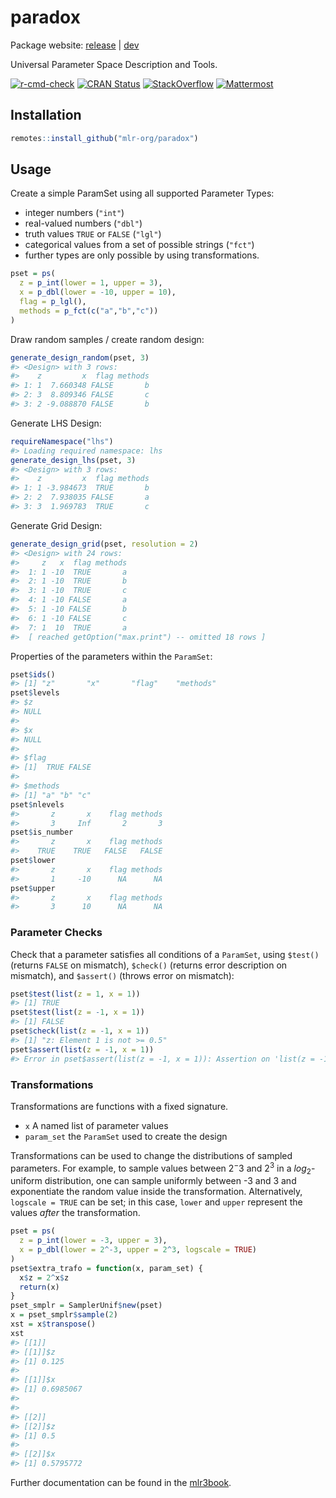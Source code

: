# paradox

Package website: [release](https://paradox.mlr-org.com/) | [dev](https://paradox.mlr-org.com/dev/)

Universal Parameter Space Description and Tools.

<!-- badges: start -->
[![r-cmd-check](https://github.com/mlr-org/paradox/actions/workflows/r-cmd-check.yml/badge.svg)](https://github.com/mlr-org/paradox/actions/workflows/r-cmd-check.yml)
[![CRAN Status](https://www.r-pkg.org/badges/version/paradox)](https://CRAN.R-project.org/package=paradox)
[![StackOverflow](https://img.shields.io/badge/stackoverflow-mlr3-orange.svg)](https://stackoverflow.com/questions/tagged/mlr3)
[![Mattermost](https://img.shields.io/badge/chat-mattermost-orange.svg)](https://lmmisld-lmu-stats-slds.srv.mwn.de/mlr_invite/)
<!-- badges: end -->



## Installation


```r
remotes::install_github("mlr-org/paradox")
```

## Usage

Create a simple ParamSet using all supported Parameter Types:

* integer numbers (`"int"`)
* real-valued numbers (`"dbl"`)
* truth values `TRUE` or `FALSE` (`"lgl"`)
* categorical values from a set of possible strings (`"fct"`)
* further types are only possible by using transformations.


```r
pset = ps(
  z = p_int(lower = 1, upper = 3),
  x = p_dbl(lower = -10, upper = 10),
  flag = p_lgl(),
  methods = p_fct(c("a","b","c"))
)
```

Draw random samples / create random design:


```r
generate_design_random(pset, 3)
#> <Design> with 3 rows:
#>    z         x  flag methods
#> 1: 1  7.660348 FALSE       b
#> 2: 3  8.809346 FALSE       c
#> 3: 2 -9.088870 FALSE       b
```

Generate LHS Design:


```r
requireNamespace("lhs")
#> Loading required namespace: lhs
generate_design_lhs(pset, 3)
#> <Design> with 3 rows:
#>    z         x  flag methods
#> 1: 1 -3.984673  TRUE       b
#> 2: 2  7.938035 FALSE       a
#> 3: 3  1.969783  TRUE       c
```

Generate Grid Design:


```r
generate_design_grid(pset, resolution = 2)
#> <Design> with 24 rows:
#>     z   x  flag methods
#>  1: 1 -10  TRUE       a
#>  2: 1 -10  TRUE       b
#>  3: 1 -10  TRUE       c
#>  4: 1 -10 FALSE       a
#>  5: 1 -10 FALSE       b
#>  6: 1 -10 FALSE       c
#>  7: 1  10  TRUE       a
#>  [ reached getOption("max.print") -- omitted 18 rows ]
```

Properties of the parameters within the `ParamSet`:


```r
pset$ids()
#> [1] "z"       "x"       "flag"    "methods"
pset$levels
#> $z
#> NULL
#> 
#> $x
#> NULL
#> 
#> $flag
#> [1]  TRUE FALSE
#> 
#> $methods
#> [1] "a" "b" "c"
pset$nlevels
#>       z       x    flag methods 
#>       3     Inf       2       3
pset$is_number
#>       z       x    flag methods 
#>    TRUE    TRUE   FALSE   FALSE
pset$lower
#>       z       x    flag methods 
#>       1     -10      NA      NA
pset$upper
#>       z       x    flag methods 
#>       3      10      NA      NA
```

### Parameter Checks

Check that a parameter satisfies all conditions of a `ParamSet`, using `$test()` (returns `FALSE` on mismatch), `$check()` (returns error description on mismatch), and `$assert()` (throws error on mismatch):


```r
pset$test(list(z = 1, x = 1))
#> [1] TRUE
pset$test(list(z = -1, x = 1))
#> [1] FALSE
pset$check(list(z = -1, x = 1))
#> [1] "z: Element 1 is not >= 0.5"
pset$assert(list(z = -1, x = 1))
#> Error in pset$assert(list(z = -1, x = 1)): Assertion on 'list(z = -1, x = 1)' failed: z: Element 1 is not >= 0.5.
```

### Transformations

Transformations are functions with a fixed signature.

* `x` A named list of parameter values
* `param_set` the `ParamSet` used to create the design

Transformations can be used to change the distributions of sampled parameters.
For example, to sample values between $2^-3$ and $2^3$ in a $log_2$-uniform distribution, one can sample uniformly between -3 and 3 and exponentiate the random value inside the transformation.
Alternatively, `logscale = TRUE` can be set; in this case, `lower` and `upper` represent the values *after* the transformation.


```r
pset = ps(
  z = p_int(lower = -3, upper = 3),
  x = p_dbl(lower = 2^-3, upper = 2^3, logscale = TRUE)
)
pset$extra_trafo = function(x, param_set) {
  x$z = 2^x$z
  return(x)
}
pset_smplr = SamplerUnif$new(pset)
x = pset_smplr$sample(2)
xst = x$transpose()
xst
#> [[1]]
#> [[1]]$z
#> [1] 0.125
#> 
#> [[1]]$x
#> [1] 0.6985067
#> 
#> 
#> [[2]]
#> [[2]]$z
#> [1] 0.5
#> 
#> [[2]]$x
#> [1] 0.5795772
```

Further documentation can be found in the [mlr3book](https://mlr3book.mlr-org.com/technical.html#paradox).

